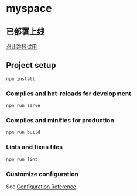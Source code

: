 # myspace

## 已部署上线
[点此跳转试用](https://app5212.acapp.acwing.com.cn/myspace/)

## Project setup
```
npm install
```

### Compiles and hot-reloads for development
```
npm run serve
```

### Compiles and minifies for production
```
npm run build
```

### Lints and fixes files
```
npm run lint
```

### Customize configuration
See [Configuration Reference](https://cli.vuejs.org/config/).
